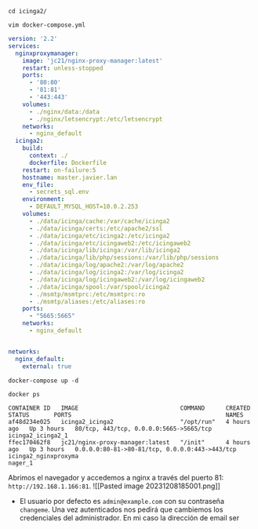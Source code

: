 
```
cd icinga2/
```
```
vim docker-compose.yml 
```
```yaml
version: '2.2'
services:
  nginxproxymanager:
    image: 'jc21/nginx-proxy-manager:latest'
    restart: unless-stopped
    ports:
      - '80:80'
      - '81:81'
      - '443:443'
    volumes:
      - ./nginx/data:/data
      - ./nginx/letsencrypt:/etc/letsencrypt
    networks:
      - nginx_default
  icinga2:
    build:
      context: ./
      dockerfile: Dockerfile
    restart: on-failure:5
    hostname: master.javier.lan
    env_file:
      - secrets_sql.env
    environment:
      - DEFAULT_MYSQL_HOST=10.0.2.253
    volumes:
      - ./data/icinga/cache:/var/cache/icinga2
      - ./data/icinga/certs:/etc/apache2/ssl
      - ./data/icinga/etc/icinga2:/etc/icinga2
      - ./data/icinga/etc/icingaweb2:/etc/icingaweb2
      - ./data/icinga/lib/icinga:/var/lib/icinga2
      - ./data/icinga/lib/php/sessions:/var/lib/php/sessions
      - ./data/icinga/log/apache2:/var/log/apache2
      - ./data/icinga/log/icinga2:/var/log/icinga2
      - ./data/icinga/log/icingaweb2:/var/log/icingaweb2
      - ./data/icinga/spool:/var/spool/icinga2
      - ./msmtp/msmtprc:/etc/msmtprc:ro
      - ./msmtp/aliases:/etc/aliases:ro
    ports:
      - "5665:5665"
    networks:
      - nginx_default


networks:
  nginx_default:
    external: true
```
```
docker-compose up -d
```
```
docker ps
```
```
CONTAINER ID   IMAGE                             COMMAND      CREATED       STATUS       PORTS                                            NAMES
af48d234e025   icinga2_icinga2                   "/opt/run"   4 hours ago   Up 3 hours   80/tcp, 443/tcp, 0.0.0.0:5665->5665/tcp          icinga2_icinga2_1   
ffec170462f8   jc21/nginx-proxy-manager:latest   "/init"      4 hours ago   Up 3 hours   0.0.0.0:80-81->80-81/tcp, 0.0.0.0:443->443/tcp   icinga2_nginxproxyma
nager_1
```
Abrimos el navegador y accedemos a nginx a través del puerto 81: `http://192.168.1.166:81`.
![[Pasted image 20231208185001.png]]
- El usuario por defecto es `admin@example.com` con su contraseña `changeme`. 
Una vez autenticados nos pedirá que cambiemos los credenciales del administrador. En mi caso la dirección de email ser
